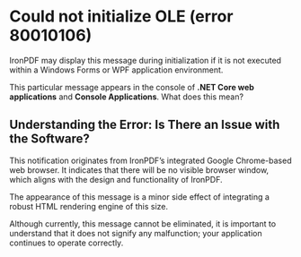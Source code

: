 # Could not initialize OLE (error 80010106)

IronPDF may display this message during initialization if it is not executed within a Windows Forms or WPF application environment.

This particular message appears in the console of **.NET Core web applications** and **Console Applications**. What does this mean?

## Understanding the Error: Is There an Issue with the Software?

This notification originates from IronPDF’s integrated Google Chrome-based web browser. It indicates that there will be no visible browser window, which aligns with the design and functionality of IronPDF.

The appearance of this message is a minor side effect of integrating a robust HTML rendering engine of this size.

Although currently, this message cannot be eliminated, it is important to understand that it does not signify any malfunction; your application continues to operate correctly.
